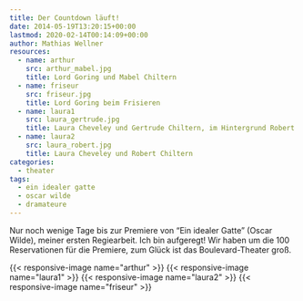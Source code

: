 ```yaml
---
title: Der Countdown läuft!
date: 2014-05-19T13:20:15+00:00
lastmod: 2020-02-14T00:14:09+00:00
author: Mathias Wellner
resources:
  - name: arthur
    src: arthur_mabel.jpg
    title: Lord Goring und Mabel Chiltern
  - name: friseur
    src: friseur.jpg
    title: Lord Goring beim Frisieren
  - name: laura1
    src: laura_gertrude.jpg
    title: Laura Cheveley und Gertrude Chiltern, im Hintergrund Robert Chiltern
  - name: laura2
    src: laura_robert.jpg
    title: Laura Cheveley und Robert Chiltern
categories:
  - theater
tags:
  - ein idealer gatte
  - oscar wilde
  - dramateure
---
```

Nur noch wenige Tage bis zur Premiere von &#8220;Ein idealer Gatte&#8221; (Oscar Wilde), meiner ersten Regiearbeit. Ich bin aufgeregt! Wir haben um die 100 Reservationen für die Premiere, zum Glück ist das Boulevard-Theater groß. 
<!--more-->

{{< responsive-image name="arthur" >}}
{{< responsive-image name="laura1" >}}
{{< responsive-image name="laura2" >}}
{{< responsive-image name="friseur" >}}
